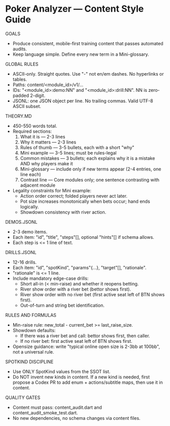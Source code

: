 # Poker Analyzer — Content Style Guide

GOALS
- Produce consistent, mobile-first training content that passes automated audits.
- Keep language simple. Define every new term in a Mini-glossary.

GLOBAL RULES
- ASCII-only. Straight quotes. Use "-" not en/em dashes. No hyperlinks or tables.
- Paths: content/<module_id>/v1/...
- IDs: "<module_id>:demo:NN" and "<module_id>:drill:NN". NN is zero-padded 2-digit.
- JSONL: one JSON object per line. No trailing commas. Valid UTF-8 ASCII subset.

THEORY.MD
- 450-550 words total.
- Required sections:
  1) What it is — 2-3 lines
  2) Why it matters — 2-3 lines
  3) Rules of thumb — 3-5 bullets, each with a short "why"
  4) Mini example — 3-5 lines; must be rules-legal
  5) Common mistakes — 3 bullets; each explains why it is a mistake AND why players make it
  6) Mini-glossary — include only if new terms appear (2-4 entries, one line each)
  7) Contrast line — Core modules only; one sentence contrasting with adjacent module
- Legality constraints for Mini example:
  - Action order correct; folded players never act later.
  - Pot size increases monotonically when bets occur; hand ends logically.
  - Showdown consistency with river action.

DEMOS.JSONL
- 2-3 demo items.
- Each item: "id", "title", "steps"[], optional "hints"[] if schema allows.
- Each step is <= 1 line of text.

DRILLS.JSONL
- 12-16 drills.
- Each item: "id", "spotKind", "params"{...}, "target"[], "rationale".
- "rationale" is <= 1 line.
- Include mandatory edge-case drills:
  - Short all-in (< min-raise) and whether it reopens betting.
  - River show order with a river bet (bettor shows first).
  - River show order with no river bet (first active seat left of BTN shows first).
  - Out-of-turn and string bet identification.

RULES AND FORMULAS
- Min-raise rule: new_total - current_bet >= last_raise_size.
- Showdown defaults:
  - If there was a river bet and call: bettor shows first, then caller.
  - If no river bet: first active seat left of BTN shows first.
- Opensize guidance: write "typical online open size is 2-3bb at 100bb", not a universal rule.

SPOTKIND DISCIPLINE
- Use ONLY SpotKind values from the SSOT list.
- Do NOT invent new kinds in content. If a new kind is needed, first propose a Codex PR to add enum + actions/subtitle maps, then use it in content.

QUALITY GATES
- Content must pass: content_audit.dart and content_audit_smoke_test.dart.
- No new dependencies, no schema changes via content files.
